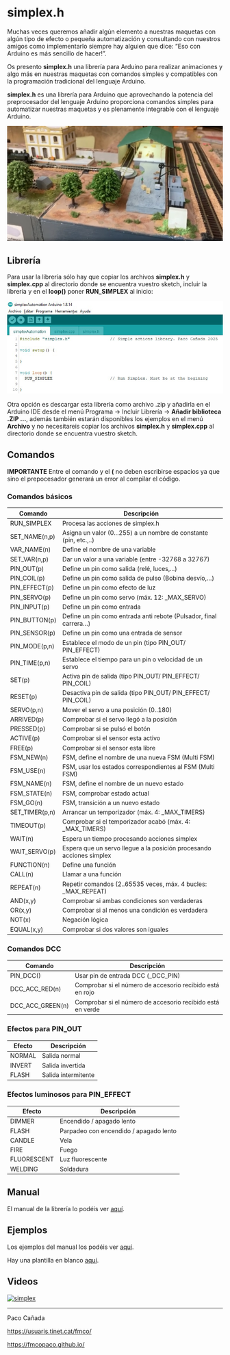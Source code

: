 # simplex.h

Muchas veces queremos añadir algún elemento a nuestras maquetas con algún tipo de efecto
o pequeña automatización y consultando con nuestros amigos como implementarlo siempre
hay alguien que dice: “Eso con Arduino es más sencillo de hacer!”.

Os presento **simplex.h** una librería para Arduino para realizar animaciones y algo más en
nuestras maquetas con comandos simples y compatibles con la programación tradicional del
lenguaje Arduino.

**simplex.h** es una librería para Arduino que aprovechando la potencia del preprocesador del
lenguaje Arduino proporciona comandos simples para automatizar nuestras maquetas y es
plenamente integrable con el lenguaje Arduino.

![simplex](images/Almacen_Salou.png)

## Librería

Para usar la librería sólo hay que copiar los archivos **simplex.h** y **simplex.cpp** al directorio donde se encuentra vuestro sketch, incluir la librería y en el **loop()** poner **RUN_SIMPLEX** al inicio:

![simplex ](images/simplex.png)

Otra opción es descargar esta librería como archivo .zip y añadirla en el Arduino IDE desde el menú Programa -> Incluir Librería -> **Añadir biblioteca .ZIP ...**,  además también estarán disponibles los ejemplos en el menú **Archivo** y no necesitareis copiar los archivos **simplex.h** y **simplex.cpp** al directorio donde se encuentra vuestro sketch.

## Comandos

**IMPORTANTE** Entre el comando y el **(** no deben escribirse espacios ya que sino el
prepocesador generará un error al compilar el código.

### Comandos básicos

|Comando|Descripción|
|---|---|
|RUN_SIMPLEX |Procesa las acciones de simplex.h|
|SET_NAME(n,p) |Asigna un valor (0...255) a un nombre de constante (pin, etc.,..)|
|VAR_NAME(n) |Define el nombre de una variable|
|SET_VAR(n,p) |Dar un valor a una variable (entre -32768 a 32767)|
|PIN_OUT(p) |Define un pin como salida (relé, luces,...)|
|PIN_COIL(p) |Define un pin como salida de pulso (Bobina desvío,…)|
|PIN_EFFECT(p) |Define un pin como efecto de luz|
|PIN_SERVO(p) |Define un pin como servo (máx. 12: _MAX_SERVO)|
|PIN_INPUT(p) |Define un pin como entrada|
|PIN_BUTTON(p)| Define un pin como entrada anti rebote (Pulsador, final carrera…)|
|PIN_SENSOR(p) |Define un pin como una entrada de sensor|
|PIN_MODE(p,n) |Establece el modo de un pin (tipo PIN_OUT/ PIN_EFFECT)|
|PIN_TIME(p,n) |Establece el tiempo para un pin o velocidad de un servo|
|SET(p) |Activa pin de salida (tipo PIN_OUT/ PIN_EFFECT/ PIN_COIL)|
|RESET(p) |Desactiva pin de salida (tipo PIN_OUT/ PIN_EFFECT/ PIN_COIL)|
|SERVO(p,n) |Mover el servo a una posición (0..180)|
|ARRIVED(p) |Comprobar si el servo llegó a la posición|
|PRESSED(p) |Comprobar si se pulsó el botón|
|ACTIVE(p) |Comprobar si el sensor esta activo|
|FREE(p) |Comprobar si el sensor esta libre|
|FSM_NEW(n) |FSM, define el nombre de una nueva FSM (Multi FSM)|
|FSM_USE(n) |FSM, usar los estados correspondientes al FSM (Multi FSM)|
|FSM_NAME(n) |FSM, define el nombre de un nuevo estado|
|FSM_STATE(n) |FSM, comprobar estado actual|
|FSM_GO(n) |FSM, transición a un nuevo estado|
|SET_TIMER(p,n) |Arrancar un temporizador (máx. 4: _MAX_TIMERS)|
|TIMEOUT(p) |Comprobar si el temporizador acabó (máx. 4: _MAX_TIMERS)|
|WAIT(n) |Espera un tiempo procesando acciones simplex|
|WAIT_SERVO(p) |Espera que un servo llegue a la posición procesando acciones simplex|
|FUNCTION(n) |Define una función|
|CALL(n) |Llamar a una función|
|REPEAT(n) |Repetir comandos (2..65535 veces, máx. 4 bucles: _MAX_REPEAT)|
|AND(x,y) |Comprobar si ambas condiciones son verdaderas|
|OR(x,y) |Comprobar si al menos una condición es verdadera|
|NOT(x) |Negación lógica|
|EQUAL(x,y) |Comprobar si dos valores son iguales|


### Comandos DCC

|Comando|Descripción|
|---|---|
|PIN_DCC() |Usar pin de entrada DCC (_DCC_PIN)|
|DCC_ACC_RED(n) |Comprobar si el número de accesorio recibido está en rojo|
|DCC_ACC_GREEN(n) |Comprobar si el número de accesorio recibido está en verde|



### Efectos para PIN_OUT

|Efecto|Descripción|
|---|---|
|NORMAL|Salida normal|
|INVERT|Salida invertida|
|FLASH|Salida intermitente|



### Efectos luminosos para PIN_EFFECT

|Efecto|Descripción|
|---|---|
|DIMMER|Encendido / apagado lento|
|FLASH|Parpadeo con encendido / apagado lento|
|CANDLE|Vela|
|FIRE|Fuego|
|FLUORESCENT|Luz fluorescente |
|WELDING|Soldadura|



## Manual

El manual de la librería lo podéis ver [aquí](doc/simplex_manual.pdf).

## Ejemplos
Los ejemplos del manual los podéis ver [aquí](examples/).

Hay una plantilla en blanco [aquí](examples/blank/).

## Videos

[![simplex](https://img.youtube.com/vi/o2QX1ISs8tc/0.jpg)](https://www.youtube.com/watch?v=o2QX1ISs8tc)


---

Paco Cañada

https://usuaris.tinet.cat/fmco/

https://fmcopaco.github.io/